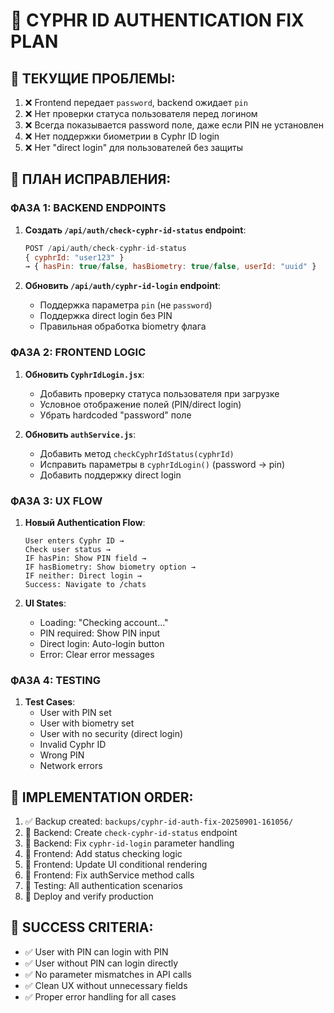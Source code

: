 # 🔐 CYPHR ID AUTHENTICATION FIX PLAN

## 🚨 **ТЕКУЩИЕ ПРОБЛЕМЫ:**
1. ❌ Frontend передает `password`, backend ожидает `pin`
2. ❌ Нет проверки статуса пользователя перед логином 
3. ❌ Всегда показывается password поле, даже если PIN не установлен
4. ❌ Нет поддержки биометрии в Cyphr ID login
5. ❌ Нет "direct login" для пользователей без защиты

## 🎯 **ПЛАН ИСПРАВЛЕНИЯ:**

### **ФАЗА 1: BACKEND ENDPOINTS**
1. **Создать `/api/auth/check-cyphr-id-status` endpoint**:
   ```javascript
   POST /api/auth/check-cyphr-id-status
   { cyphrId: "user123" }
   → { hasPin: true/false, hasBiometry: true/false, userId: "uuid" }
   ```

2. **Обновить `/api/auth/cyphr-id-login` endpoint**:
   - Поддержка параметра `pin` (не `password`)
   - Поддержка direct login без PIN
   - Правильная обработка biometry флага

### **ФАЗА 2: FRONTEND LOGIC**
1. **Обновить `CyphrIdLogin.jsx`**:
   - Добавить проверку статуса пользователя при загрузке
   - Условное отображение полей (PIN/direct login)
   - Убрать hardcoded "password" поле

2. **Обновить `authService.js`**:
   - Добавить метод `checkCyphrIdStatus(cyphrId)`
   - Исправить параметры в `cyphrIdLogin()` (password → pin)
   - Добавить поддержку direct login

### **ФАЗА 3: UX FLOW**
1. **Новый Authentication Flow**:
   ```
   User enters Cyphr ID → 
   Check user status →
   IF hasPin: Show PIN field →
   IF hasBiometry: Show biometry option →
   IF neither: Direct login →
   Success: Navigate to /chats
   ```

2. **UI States**:
   - Loading: "Checking account..."
   - PIN required: Show PIN input
   - Direct login: Auto-login button
   - Error: Clear error messages

### **ФАЗА 4: TESTING**
1. **Test Cases**:
   - User with PIN set
   - User with biometry set  
   - User with no security (direct login)
   - Invalid Cyphr ID
   - Wrong PIN
   - Network errors

## 🔧 **IMPLEMENTATION ORDER:**
1. ✅ Backup created: `backups/cyphr-id-auth-fix-20250901-161056/`
2. 🔄 Backend: Create `check-cyphr-id-status` endpoint
3. 🔄 Backend: Fix `cyphr-id-login` parameter handling
4. 🔄 Frontend: Add status checking logic
5. 🔄 Frontend: Update UI conditional rendering
6. 🔄 Frontend: Fix authService method calls
7. 🔄 Testing: All authentication scenarios
8. 🔄 Deploy and verify production

## 🎯 **SUCCESS CRITERIA:**
- ✅ User with PIN can login with PIN
- ✅ User without PIN can login directly  
- ✅ No parameter mismatches in API calls
- ✅ Clean UX without unnecessary fields
- ✅ Proper error handling for all cases